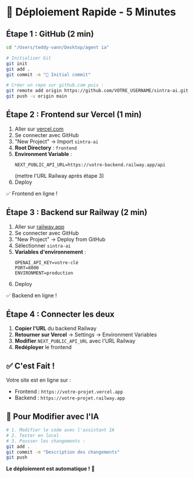 # 🚀 Déploiement Rapide - 5 Minutes

## Étape 1 : GitHub (2 min)

```bash
cd "/Users/teddy-vann/Desktop/agent ia"

# Initialiser Git
git init
git add .
git commit -m "🚀 Initial commit"

# Créer un repo sur github.com puis :
git remote add origin https://github.com/VOTRE_USERNAME/sintra-ai.git
git push -u origin main
```

## Étape 2 : Frontend sur Vercel (1 min)

1. Aller sur [vercel.com](https://vercel.com)
2. Se connecter avec GitHub
3. "New Project" → Import `sintra-ai`
4. **Root Directory** : `frontend`
5. **Environment Variable** :
   ```
   NEXT_PUBLIC_API_URL=https://votre-backend.railway.app/api
   ```
   (mettre l'URL Railway après étape 3)
6. Deploy

✅ Frontend en ligne !

## Étape 3 : Backend sur Railway (2 min)

1. Aller sur [railway.app](https://railway.app)
2. Se connecter avec GitHub
3. "New Project" → Deploy from GitHub
4. Sélectionner `sintra-ai`
5. **Variables d'environnement** :
   ```
   OPENAI_API_KEY=votre-clé
   PORT=8000
   ENVIRONMENT=production
   ```
6. Deploy

✅ Backend en ligne !

## Étape 4 : Connecter les deux

1. **Copier l'URL** du backend Railway
2. **Retourner sur Vercel** → Settings → Environment Variables
3. **Modifier** `NEXT_PUBLIC_API_URL` avec l'URL Railway
4. **Redéployer** le frontend

## ✅ C'est Fait !

Votre site est en ligne sur :
- Frontend : `https://votre-projet.vercel.app`
- Backend : `https://votre-projet.railway.app`

## 🔄 Pour Modifier avec l'IA

```bash
# 1. Modifier le code avec l'assistant IA
# 2. Tester en local
# 3. Pousser les changements :
git add .
git commit -m "Description des changements"
git push
```

**Le déploiement est automatique !** 🎉

